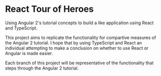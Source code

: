 # React Tour of Heroes

Using Angular 2's tutorial concepts to build a like application using React and TypeScript.

This project aims to replicate the functionality for compartive measures of the Angular 2 tutorial.  I hope that by using TypeScript and React an individual attempting to make a conclusion on whether to use React or Angular is made easier.  

Each branch of this project will be representative of the functionality that steps through the Angular 2 tutorial. 